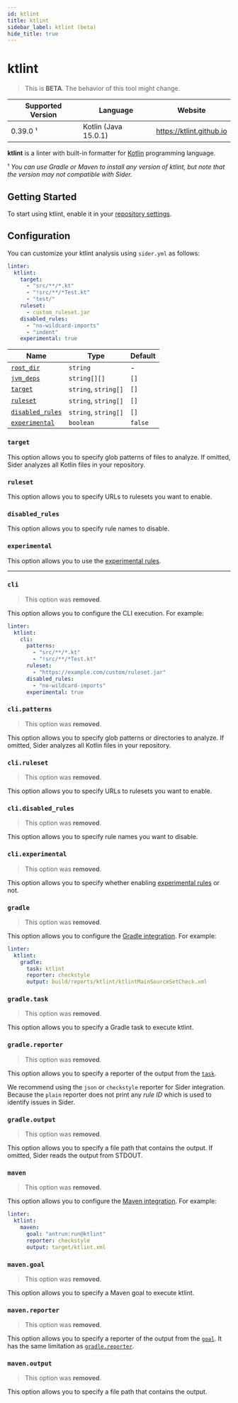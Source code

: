 ```yaml
---
id: ktlint
title: ktlint
sidebar_label: ktlint (beta)
hide_title: true
---
```


# ktlint

> This is **BETA**. The behavior of this tool might change.

| Supported Version | Language             | Website                  |
| ----------------- | -------------------- | ------------------------ |
| 0.39.0 ¹          | Kotlin (Java 15.0.1) | https://ktlint.github.io |

**ktlint** is a linter with built-in formatter for [Kotlin](https://kotlinlang.org) programming language.

¹ _You can use Gradle or Maven to install any version of ktlint, but note that the version may not compatible with Sider._

## Getting Started

To start using ktlint, enable it in your [repository settings](../../getting-started/repository-settings.md).

## Configuration

You can customize your ktlint analysis using `sider.yml` as follows:

```yaml
linter:
  ktlint:
    target:
      - "src/**/*.kt"
      - "!src/**/*Test.kt"
      - "test/"
    ruleset:
      - custom_ruleset.jar
    disabled_rules:
      - "no-wildcard-imports"
      - "indent"
    experimental: true
```

| Name                                                                                  | Type                 | Default |
| ------------------------------------------------------------------------------------- | -------------------- | ------- |
| [`root_dir`](../../getting-started/custom-configuration.md#linteranalyzer_idroot_dir) | `string`             | -       |
| [`jvm_deps`](../../getting-started/custom-configuration.md#linteranalyzer_idjvm_deps) | `string[][]`         | `[]`    |
| [`target`](#target)                                                                   | `string`, `string[]` | `[]`    |
| [`ruleset`](#ruleset)                                                                 | `string`, `string[]` | `[]`    |
| [`disabled_rules`](#disabled_rules)                                                   | `string`, `string[]` | `[]`    |
| [`experimental`](#experimental)                                                       | `boolean`            | `false` |

### `target`

This option allows you to specify glob patterns of files to analyze.
If omitted, Sider analyzes all Kotlin files in your repository.

### `ruleset`

This option allows you to specify URLs to rulesets you want to enable.

### `disabled_rules`

This option allows you to specify rule names to disable.

### `experimental`

This option allows you to use the [experimental rules](https://github.com/pinterest/ktlint#experimental-rules).

---

### `cli`

> This option was **removed**.

This option allows you to configure the CLI execution. For example:

```yaml
linter:
  ktlint:
    cli:
      patterns:
        - "src/**/*.kt"
        - "!src/**/*Test.kt"
      ruleset:
        - "https://example.com/custom/ruleset.jar"
      disabled_rules:
        - "no-wildcard-imports"
      experimental: true
```

### `cli.patterns`

> This option was **removed**.

This option allows you to specify glob patterns or directories to analyze.
If omitted, Sider analyzes all Kotlin files in your repository.

### `cli.ruleset`

> This option was **removed**.

This option allows you to specify URLs to rulesets you want to enable.

### `cli.disabled_rules`

> This option was **removed**.

This option allows you to specify rule names you want to disable.

### `cli.experimental`

> This option was **removed**.

This option allows you to specify whether enabling [experimental rules](https://github.com/pinterest/ktlint#experimental-rules) or not.

### `gradle`

> This option was **removed**.

This option allows you to configure the [Gradle integration](https://github.com/pinterest/ktlint#-with-gradle). For example:

```yaml
linter:
  ktlint:
    gradle:
      task: ktlint
      reporter: checkstyle
      output: build/reports/ktlint/ktlintMainSourceSetCheck.xml
```

### `gradle.task`

> This option was **removed**.

This option allows you to specify a Gradle task to execute ktlint.

### `gradle.reporter`

> This option was **removed**.

This option allows you to specify a reporter of the output from the [`task`](#gradletask).

We recommend using the `json` or `checkstyle` reporter for Sider integration.
Because the `plain` reporter does not print any _rule ID_ which is used to identify issues in Sider.

### `gradle.output`

> This option was **removed**.

This option allows you to specify a file path that contains the output.
If omitted, Sider reads the output from STDOUT.

### `maven`

> This option was **removed**.

This option allows you to configure the [Maven integration](https://github.com/pinterest/ktlint#-with-maven). For example:

```yaml
linter:
  ktlint:
    maven:
      goal: "antrun:run@ktlint"
      reporter: checkstyle
      output: target/ktlint.xml
```

### `maven.goal`

> This option was **removed**.

This option allows you to specify a Maven goal to execute ktlint.

### `maven.reporter`

> This option was **removed**.

This option allows you to specify a reporter of the output from the [`goal`](#mavengoal).
It has the same limitation as [`gradle.reporter`](#gradlereporter).

### `maven.output`

> This option was **removed**.

This option allows you to specify a file path that contains the output.
